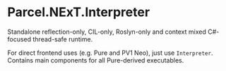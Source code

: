 # Parcel.NExT.Interpreter

Standalone reflection-only, CIL-only, Roslyn-only and context mixed C#-focused thread-safe runtime.

For direct frontend uses (e.g. Pure and PV1 Neo), just use `Interpreter`. Contains main components for all Pure-derived executables. 